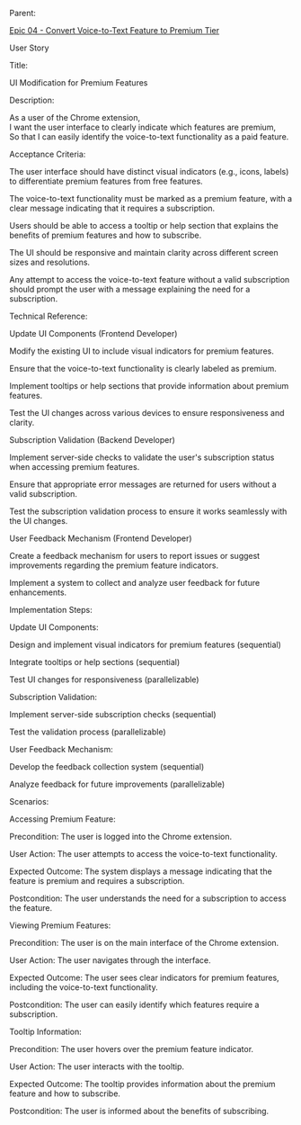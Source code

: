 Parent: 

[Epic 04 - Convert Voice-to-Text Feature to Premium Tier](epic-04.md)

User Story

Title:

UI Modification for Premium Features

Description:

As a user of the Chrome extension,  
I want the user interface to clearly indicate which features are premium,  
So that I can easily identify the voice-to-text functionality as a paid feature.

Acceptance Criteria:

The user interface should have distinct visual indicators (e.g., icons, labels) to differentiate premium features from free features.

The voice-to-text functionality must be marked as a premium feature, with a clear message indicating that it requires a subscription.

Users should be able to access a tooltip or help section that explains the benefits of premium features and how to subscribe.

The UI should be responsive and maintain clarity across different screen sizes and resolutions.

Any attempt to access the voice-to-text feature without a valid subscription should prompt the user with a message explaining the need for a subscription.

Technical Reference:

Update UI Components (Frontend Developer)

Modify the existing UI to include visual indicators for premium features.

Ensure that the voice-to-text functionality is clearly labeled as premium.

Implement tooltips or help sections that provide information about premium features.

Test the UI changes across various devices to ensure responsiveness and clarity.

Subscription Validation (Backend Developer)

Implement server-side checks to validate the user's subscription status when accessing premium features.

Ensure that appropriate error messages are returned for users without a valid subscription.

Test the subscription validation process to ensure it works seamlessly with the UI changes.

User Feedback Mechanism (Frontend Developer)

Create a feedback mechanism for users to report issues or suggest improvements regarding the premium feature indicators.

Implement a system to collect and analyze user feedback for future enhancements.

Implementation Steps:

Update UI Components:

Design and implement visual indicators for premium features (sequential)

Integrate tooltips or help sections (sequential)

Test UI changes for responsiveness (parallelizable)

Subscription Validation:

Implement server-side subscription checks (sequential)

Test the validation process (parallelizable)

User Feedback Mechanism:

Develop the feedback collection system (sequential)

Analyze feedback for future improvements (parallelizable)

Scenarios:

Accessing Premium Feature:

Precondition: The user is logged into the Chrome extension.

User Action: The user attempts to access the voice-to-text functionality.

Expected Outcome: The system displays a message indicating that the feature is premium and requires a subscription.

Postcondition: The user understands the need for a subscription to access the feature.

Viewing Premium Features:

Precondition: The user is on the main interface of the Chrome extension.

User Action: The user navigates through the interface.

Expected Outcome: The user sees clear indicators for premium features, including the voice-to-text functionality.

Postcondition: The user can easily identify which features require a subscription.

Tooltip Information:

Precondition: The user hovers over the premium feature indicator.

User Action: The user interacts with the tooltip.

Expected Outcome: The tooltip provides information about the premium feature and how to subscribe.

Postcondition: The user is informed about the benefits of subscribing.